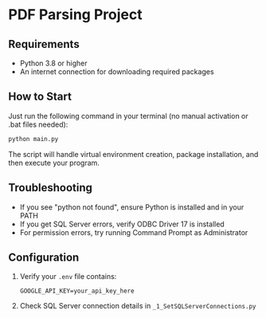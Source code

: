 # PDF Parsing Project

## Requirements

- Python 3.8 or higher
- An internet connection for downloading required packages

## How to Start

Just run the following command in your terminal (no manual activation or .bat files needed):

```bash
python main.py
```

The script will handle virtual environment creation, package installation, and then execute your program.

## Troubleshooting

- If you see "python not found", ensure Python is installed and in your PATH
- If you get SQL Server errors, verify ODBC Driver 17 is installed
- For permission errors, try running Command Prompt as Administrator

## Configuration

1. Verify your `.env` file contains:
   ```
   GOOGLE_API_KEY=your_api_key_here
   ```

2. Check SQL Server connection details in `_1_SetSQLServerConnections.py`